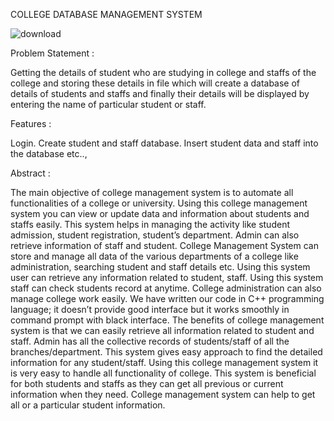 COLLEGE DATABASE MANAGEMENT SYSTEM 

![download](https://github.com/Yukthish/College-Database-Management-System/assets/95063800/098e7fe8-3706-4831-b3dc-9f48fb19bd4c)

Problem Statement :

Getting the details of student who are studying in college and staffs of the college and storing these details in file which will create a database of details of students and staffs and finally their details will be displayed by entering the name of particular student or staff.

Features :

Login.
Create student and staff database.
Insert student data and staff into the database etc..,

Abstract : 

The main objective of college management system is to automate all functionalities of a college or university. Using this college management system you can view or update data and information about students and staffs easily. This system helps in managing the activity like student admission, student registration, student’s department. Admin can also retrieve information of staff and student. College Management System can store and manage all data of the various departments of a college like administration, searching student and staff details etc. Using this system user can retrieve any information related to student, staff. Using this system staff can check students record at anytime. College administration can also manage college work easily. We have written our code in C++ programming language; it doesn’t provide good interface but it works smoothly in command prompt with black interface. The benefits of college management system is that we can easily retrieve all information related to student and staff. Admin has all the collective records of students/staff of all the branches/department. This system gives easy approach to find the detailed information for any student/staff. Using this college management system it is very easy to handle all functionality of college. This system is beneficial for both students and staffs as they can get all previous or current information when they need. College management system can help to get all or a particular student information.
